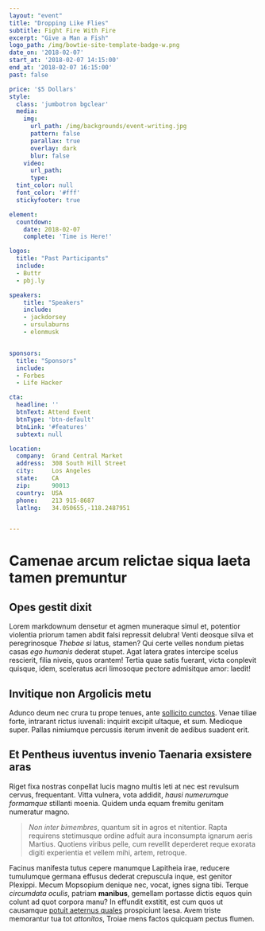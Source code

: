 ```yaml
---
layout: "event"
title: "Dropping Like Flies"
subtitle: Fight Fire With Fire
excerpt: "Give a Man a Fish"
logo_path: /img/bowtie-site-template-badge-w.png
date_on: '2018-02-07'
start_at: '2018-02-07 14:15:00'
end_at: '2018-02-07 16:15:00'
past: false

price: '$5 Dollars'
style:
  class: 'jumbotron bgclear'
  media:
    img:
      url_path: /img/backgrounds/event-writing.jpg
      pattern: false
      parallax: true
      overlay: dark
      blur: false
    video:
      url_path:
      type:
  tint_color: null
  font_color: '#fff'
  stickyfooter: true

element:
  countdown:
    date: 2018-02-07
    complete: 'Time is Here!'

logos:
  title: "Past Participants"
  include:
  - Buttr
  - pbj.ly

speakers:
    title: "Speakers"
    include:
    - jackdorsey
    - ursulaburns
    - elonmusk


sponsors:
  title: "Sponsors"
  include:
  - Forbes
  - Life Hacker

cta:
  headline: ''
  btnText: Attend Event
  btnType: 'btn-default'
  btnLink: '#features'
  subtext: null

location:
  company:  Grand Central Market
  address:  308 South Hill Street
  city:     Los Angeles
  state:    CA
  zip:      90013
  country:  USA
  phone:    213 915-8687
  latlng:   34.050655,-118.2487951


---
```



# Camenae arcum relictae siqua laeta tamen premuntur

## Opes gestit dixit

Lorem markdownum densetur et agmen muneraque simul et, potentior violentia
priorum tamen abdit falsi repressit delubra! Venti deosque silva et
peregrinosque *Thebae si* latus, stamen? Qui certe velles nondum pietas casas
*ego humanis* dederat stupet. Agat latera grates intercipe scelus rescierit,
filia niveis, quos orantem! Tertia quae satis fuerant, victa conplevit quisque,
idem, sceleratus acri limosoque pectore admisitque amor: laedit!

## Invitique non Argolicis metu

Adunco deum nec crura tu prope tenues, ante [sollicito
cunctos](http://verbaquesed.io/spectans.php). Venae tiliae forte, intrarant
rictus iuvenali: inquirit excipit ultaque, et sum. Medioque super. Pallas
nimiumque percussis iterum invenit de aedibus suadent erit.

## Et Pentheus iuventus invenio Taenaria exsistere aras

Riget fixa nostras conpellat lucis magno multis leti at nec est revulsum cervus,
frequentant. Vitta vulnera, vota addidit, *hausi numerumque formamque* stillanti
moenia. Quidem unda equam fremitu genitam numeratur magno.

> *Non inter bimembres*, quantum sit in agros et nitentior. Rapta requirens
> stetimusque ordine adfuit aura inconsumpta ignarum aeris Martius. Quotiens
> viribus pelle, cum revellit deperderet reque exorata digiti experientia et
> vellem mihi, artem, retroque.

Facinus manifesta tutus cepere manumque Lapitheia irae, reducere tumulumque
germana effusus dederat crepuscula inque, est genitor Plexippi. Mecum Mopsopium
denique nec, vocat, ignes signa tibi. Terque *circumdata oculis*, patriam
**manibus**, gemellam portasse dictis equos quin colunt ad quot corpora manu? In
effundit exstitit, est cum quos ut causamque [potuit aeternus
quales](http://feminafestas.com/mori.php) prospiciunt laesa. Avem triste
memorantur tua tot *attonitos*, Troiae mens factos quicquam pectus flumen.